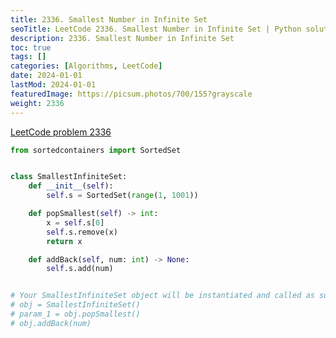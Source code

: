 ```yaml
---
title: 2336. Smallest Number in Infinite Set
seoTitle: LeetCode 2336. Smallest Number in Infinite Set | Python solution and explanation
description: 2336. Smallest Number in Infinite Set
toc: true
tags: []
categories: [Algorithms, LeetCode]
date: 2024-01-01
lastMod: 2024-01-01
featuredImage: https://picsum.photos/700/155?grayscale
weight: 2336
---
```


[LeetCode problem 2336](https://leetcode.com/problems/smallest-number-in-infinite-set/)

```python
from sortedcontainers import SortedSet


class SmallestInfiniteSet:
    def __init__(self):
        self.s = SortedSet(range(1, 1001))

    def popSmallest(self) -> int:
        x = self.s[0]
        self.s.remove(x)
        return x

    def addBack(self, num: int) -> None:
        self.s.add(num)


# Your SmallestInfiniteSet object will be instantiated and called as such:
# obj = SmallestInfiniteSet()
# param_1 = obj.popSmallest()
# obj.addBack(num)

```
